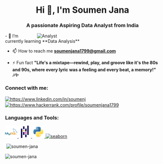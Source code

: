 
<h1 align="center">Hi 👋, I'm Soumen Jana</h1>
<h3 align="center">A passionate Aspiring Data Analyst from India</h3>
<img align="right" alt="Analyst" width="400" src="https://user-images.githubusercontent.com/55389276/140866485-8fb1c876-9a8f-4d6a-98dc-08c4981eaf70.gif">
- 🌱 I’m currently learning **Data Analysis**

- 📫 How to reach me **soumenjana1799@gmail.com**

- ⚡ Fun fact **"Life's a mixtape—rewind, play, and groove like it's the 80s and 90s, where every lyric was a feeling and every beat, a memory!" 🎶✨**
<h3 align="left">Connect with me:</h3> 
<p align="left">
<a href="https://linkedin.com/in/https://www.linkedin.com/in/soumenj" target="blank"><img align="center" src="https://raw.githubusercontent.com/rahuldkjain/github-profile-readme-generator/master/src/images/icons/Social/linked-in-alt.svg" alt="https://www.linkedin.com/in/soumenj" height="30" width="40" /></a>
<a href="https://www.hackerrank.com/https://www.hackerrank.com/profile/soumenjana1799" target="blank"><img align="center" src="https://raw.githubusercontent.com/rahuldkjain/github-profile-readme-generator/master/src/images/icons/Social/hackerrank.svg" alt="https://www.hackerrank.com/profile/soumenjana1799" height="30" width="40" /></a>
</p>

<h3 align="left">Languages and Tools:</h3>
<p align="left"> <a href="https://www.mysql.com/" target="_blank" rel="noreferrer"> <img src="https://raw.githubusercontent.com/devicons/devicon/master/icons/mysql/mysql-original-wordmark.svg" alt="mysql" width="40" height="40"/> </a> <a href="https://pandas.pydata.org/" target="_blank" rel="noreferrer"> <img src="https://raw.githubusercontent.com/devicons/devicon/2ae2a900d2f041da66e950e4d48052658d850630/icons/pandas/pandas-original.svg" alt="pandas" width="40" height="40"/> </a> <a href="https://www.python.org" target="_blank" rel="noreferrer"> <img src="https://raw.githubusercontent.com/devicons/devicon/master/icons/python/python-original.svg" alt="python" width="40" height="40"/> </a> <a href="https://seaborn.pydata.org/" target="_blank" rel="noreferrer"> <img src="https://seaborn.pydata.org/_images/logo-mark-lightbg.svg" alt="seaborn" width="40" height="40"/> </a> </p>

<p>&nbsp;<img align="center" src="https://github-readme-stats.vercel.app/api?username=soumen-jana&show_icons=true&locale=en" alt="soumen-jana" /></p>

<p><img align="center" src="https://github-readme-streak-stats.herokuapp.com/?user=soumen-jana&" alt="soumen-jana" /></p>

